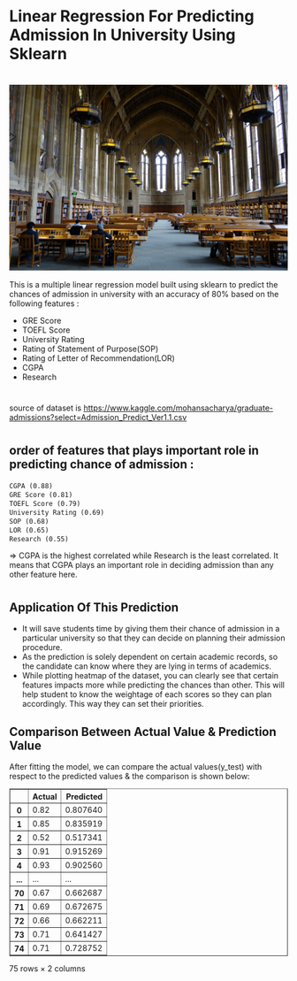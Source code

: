# Linear Regression For Predicting Admission In University Using Sklearn
#
![](/image/cover.png)

This is a multiple linear regression model built using sklearn to predict the chances of admission in university with an accuracy of 80% based on the following features :

* GRE Score 
* TOEFL Score 
* University Rating 
* Rating of Statement of Purpose(SOP)
* Rating of Letter of Recommendation(LOR)
* CGPA
* Research
#
source of dataset is https://www.kaggle.com/mohansacharya/graduate-admissions?select=Admission_Predict_Ver1.1.csv
#
## order of features that plays important role in predicting chance of admission :
```
CGPA (0.88) 
GRE Score (0.81)
TOEFL Score (0.79)
University Rating (0.69)
SOP (0.68)
LOR (0.65)
Research (0.55) 
```

=> CGPA is the highest correlated while Research is the least correlated. It means that CGPA plays an important role in deciding admission than any other feature here.
#
## Application Of This Prediction 
* It will save students time by giving them their chance of admission in a particular university so that they can decide on planning their admission procedure.
* As the prediction is solely dependent on certain academic records, so the candidate can know where they are lying in terms of academics.
* While plotting heatmap of the dataset, you can clearly see that certain features impacts more while predicting the chances than other. This will help student to know the weightage of each scores so they can plan accordingly. This way they can set their priorities.

## Comparison Between Actual Value & Prediction Value
After fitting the model, we can compare the actual values(y_test) with respect to the predicted values & the comparison is shown below:

<table border="1" class="dataframe">
  <thead>
    <tr style="text-align: right;">
      <th></th>
      <th>Actual</th>
      <th>Predicted</th>
    </tr>
  </thead>
  <tbody>
    <tr>
      <th>0</th>
      <td>0.82</td>
      <td>0.807640</td>
    </tr>
    <tr>
      <th>1</th>
      <td>0.85</td>
      <td>0.835919</td>
    </tr>
    <tr>
      <th>2</th>
      <td>0.52</td>
      <td>0.517341</td>
    </tr>
    <tr>
      <th>3</th>
      <td>0.91</td>
      <td>0.915269</td>
    </tr>
    <tr>
      <th>4</th>
      <td>0.93</td>
      <td>0.902560</td>
    </tr>
    <tr>
      <th>...</th>
      <td>...</td>
      <td>...</td>
    </tr>
    <tr>
      <th>70</th>
      <td>0.67</td>
      <td>0.662687</td>
    </tr>
    <tr>
      <th>71</th>
      <td>0.69</td>
      <td>0.672675</td>
    </tr>
    <tr>
      <th>72</th>
      <td>0.66</td>
      <td>0.662211</td>
    </tr>
    <tr>
      <th>73</th>
      <td>0.71</td>
      <td>0.641427</td>
    </tr>
    <tr>
      <th>74</th>
      <td>0.71</td>
      <td>0.728752</td>
    </tr>
  </tbody>
</table>
<p>75 rows × 2 columns</p>
</div>

